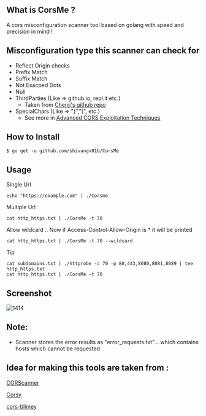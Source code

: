 ## What is CorsMe ?
A cors misconfiguration scanner tool based on golang with speed and precision in mind !

## Misconfiguration type  this scanner can check for

- Reflect Origin checks 
- Prefix Match
- Suffix Match
- Not Esacped Dots
- Null 
- ThirdParties (Like => github.io, repl.it etc.)
  - Taken from [Chenjj's github repo](https://github.com/chenjj/CORScanner/blob/master/origins.json)
- SpecialChars (Like => "}","(", etc.)
  - See more in [Advanced CORS Exploitation Techniques](https://www.corben.io/advanced-cors-techniques/)

## How to Install

```
$ go get -u github.com/shivangx01b/CorsMe
```
## Usage

Single Url
```plain
echo "https://example.com" | ./Corsme 
```
Multiple Url
```plain
cat http_https.txt | ./CorsMe -t 70
```
Allow wildcard .. Now if Access-Control-Allow-Origin is * it will be printed
```plain
cat http_https.txt | ./CorsMe -t 70 --wildcard
```
Tip
```plain
cat subdomains.txt | ./httprobe -c 70 -p 80,443,8080,8081,8089 | tee http_https.txt
cat http_https.txt | ./CorsMe -t 70
```
## Screenshot
![1414](https://github.com/Shivangx01b/CorsMe/blob/master/static/action.png)

## Note:

- Scanner stores the error results as "error_requests.txt"... which contains hosts which cannot be requested

## Idea for making this tools are taken from :
[CORScanner](https://github.com/chenjj/CORScanner)

[Corsy](https://github.com/s0md3v/Corsy)

[cors-blimey](https://github.com/tomnomnom/hacks/tree/master/cors-blimey)
